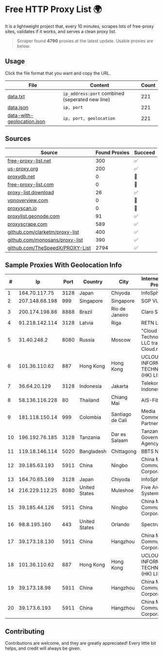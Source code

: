
# Free HTTP Proxy List 🌍

It is a lightweight project that, every 10 minutes, scrapes lots of free-proxy sites, validates if it works, and serves a clean proxy list.


> Scraper found **4790** proxies at the latest update. Usable proxies are below.

## Usage

Click the file format that you want and copy the URL.


|File|Content|Count|
|----|-------|-----|
|[data.txt](https://raw.githubusercontent.com/themiralay/Proxy-List-World/master/data.txt)|`ip_address:port` combined (seperated new line)|221|
|[data.json](https://raw.githubusercontent.com/themiralay/Proxy-List-World/master/data.json)|`ip, port`|221|
|[data-with-geolocation.json](https://raw.githubusercontent.com/themiralay/Proxy-List-World/master/data-with-geolocation.json)|`ip, port, geolocation`|221|

## Sources

|Source|Found Proxies|Succeed|
|------|-------------|-------|
|[free-proxy-list.net](https://free-proxy-list.net)|300|✅|
|[us-proxy.org](https://www.us-proxy.org)|200|✅|
|[proxydb.net](http://proxydb.net)|0|🚫|
|[free-proxy-list.com](https://free-proxy-list.com/?page=&port=&type%5B%5D=http&type%5B%5D=https&up_time=0&search=Search)|0|🚫|
|[proxy-list.download](https://www.proxy-list.download/HTTP)|26|✅|
|[vpnoverview.com](https://vpnoverview.com/privacy/anonymous-browsing/free-proxy-servers)|0|🚫|
|[proxyscan.io](https://www.proxyscan.io)|0|🚫|
|[proxylist.geonode.com](https://proxylist.geonode.com/api/proxy-list?limit=300&page=1&sort_by=lastChecked&sort_type=desc&protocols=http,https)|91|✅|
|[proxyscrape.com](https://api.proxyscrape.com/v2/?request=displayproxies&protocol=http&timeout=10000&country=all&ssl=all&anonymity=all)|589|✅|
|[github.com/clarketm/proxy-list](https://raw.githubusercontent.com/clarketm/proxy-list/master/proxy-list-raw.txt)|400|✅|
|[github.com/monosans/proxy-list](https://raw.githubusercontent.com/monosans/proxy-list/main/proxies/http.txt)|390|✅|
|[github.com/TheSpeedX/PROXY-List](https://raw.githubusercontent.com/TheSpeedX/PROXY-List/master/http.txt)|2794|✅|


## Sample Proxies With Geolocation Info

|#|Ip|Port|Country|City|Internet Service Provider|
|-|--|----|-------|----|-------------------------|
|1|164.70.117.75|3128|Japan|Chiyoda|InfoSphere|
|2|207.148.68.198|999|Singapore|Singapore|SGP VULTR|
|3|200.174.198.86|8888|Brazil|Rio de Janeiro|Claro S.A|
|4|91.218.142.114|3128|Latvia|Riga|RETN Limited|
|5|31.40.248.2|8080|Russia|Moscow|"Cloud Technologies" LLC trading as Cloud.ru|
|6|101.36.110.62|887|Hong Kong|Hong Kong|UCLOUD INFORMATION TECHNOLOGY (HK) LIMITED|
|7|36.64.20.129|3128|Indonesia|Jakarta|Telekomunikasi Indonesia|
|8|58.136.116.228|80|Thailand|Chiang Mai|AIS-Fibre|
|9|181.118.150.14|999|Colombia|Santiago de Cali|Media Commerce Partners S.A|
|10|196.192.76.185|3128|Tanzania|Dar es Salaam|Tanzania e-Government Agency|
|11|119.18.146.114|5020|Bangladesh|Chittagong|BBTS Network|
|12|39.185.63.193|5911|China|Ningbo|China Mobile Communications Corporation|
|13|164.70.65.169|3128|Japan|Chiyoda|InfoSphere|
|14|216.229.112.25|8080|United States|Muleshoe|Five Area Systems, LLC|
|15|39.185.44.126|5911|China|Ningbo|China Mobile Communications Corporation|
|16|98.8.195.160|443|United States|Orlando|Spectrum|
|17|39.173.18.130|5911|China|Hangzhou|China Mobile Communications Corporation|
|18|101.36.110.62|887|Hong Kong|Hong Kong|UCLOUD INFORMATION TECHNOLOGY (HK) LIMITED|
|19|39.173.18.98|5911|China|Hangzhou|China Mobile Communications Corporation|
|20|39.173.6.193|5911|China|Hangzhou|China Mobile Communications Corporation|



## Contributing

Contributions are welcome, and they are greatly appreciated! Every
little bit helps, and credit will always be given.

